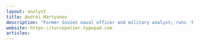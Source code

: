 ```yaml
---
layout: analyst
title: Andrei Martyanov
description: "Former Soviet naval officer and military analyst; runs 'Reminiscence of the Future' blog, focusing on Russian vs US military-industrial realities."
website: https://turcopolier.typepad.com
articles:
---
```


